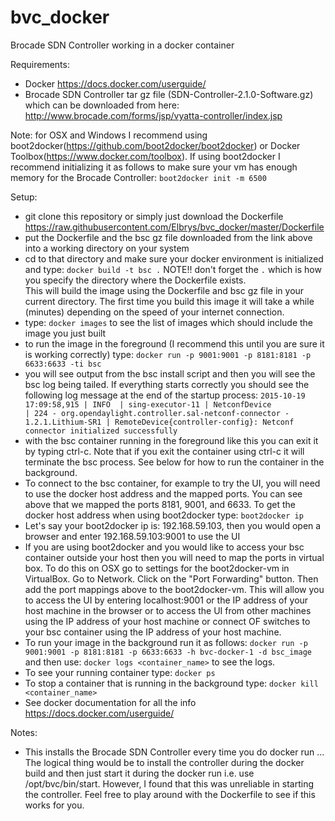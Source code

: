 # bvc_docker
Brocade SDN Controller working in a docker container

Requirements:
* Docker https://docs.docker.com/userguide/
* Brocade SDN Controller tar gz file (SDN-Controller-2.1.0-Software.gz) which can be downloaded from here: http://www.brocade.com/forms/jsp/vyatta-controller/index.jsp

Note: for OSX and Windows I recommend using boot2docker(https://github.com/boot2docker/boot2docker) or Docker Toolbox(https://www.docker.com/toolbox).  If using boot2docker I recommend initializing it as follows to make sure your vm has enough memory for the Brocade Controller: ```boot2docker init -m 6500```

Setup:
* git clone this repository or simply just download the Dockerfile https://raw.githubusercontent.com/Elbrys/bvc_docker/master/Dockerfile
* put the Dockerfile and the bsc gz file downloaded from the link above into a working directory on your system
* cd to that directory and make sure your docker environment is initialized and type: 
  ```docker build -t bsc .``` NOTE!! don't forget the ```.``` which is how you specify the directory where the Dockerfile exists.  
  This will build the image using the Dockerfile and bsc gz file in your current directory.  The first time you build this image it will take a while (minutes) depending on the speed of your internet connection.
* type: ```docker images``` to see the list of images which should include the image you just built
* to run the image in the foreground (I recommend this until you are sure it is working correctly) type: ```docker run -p 9001:9001 -p 8181:8181 -p 6633:6633 -ti bsc```
* you will see output from the bsc install script and then you will see the bsc log being tailed.  If everything starts correctly you should see the following log message at the end of the startup process: ```2015-10-19 17:09:58,915 | INFO  | sing-executor-11 | NetconfDevice                    | 224 - org.opendaylight.controller.sal-netconf-connector - 1.2.1.Lithium-SR1 | RemoteDevice{controller-config}: Netconf connector initialized successfully```
* with the bsc container running in the foreground like this you can exit it by typing ctrl-c.  Note that if you exit the container using ctrl-c it will terminate the bsc process.  See below for how to run the container in the background.
* To connect to the bsc container, for example to try the UI, you will need to use the docker host address and the mapped ports.  You can see above that we mapped the ports 8181, 9001, and 6633.  To get the docker host address when using boot2docker type: ```boot2docker ip```
* Let's say your boot2docker ip is: 192.168.59.103, then you would open a browser and enter 192.168.59.103:9001 to use the UI
* If you are using boot2docker and you would like to access your bsc container outside your host then you will need to map the ports in virtual box.  To do this on OSX go to settings for the boot2docker-vm in VirtualBox.  Go to Network.  Click on the "Port Forwarding" button.  Then add the port mappings above to the boot2docker-vm.  This will allow you to access the UI by entering localhost:9001 or the IP address of your host machine in the browser or to access the UI from other machines using the IP address of your host machine or connect OF switches to your bsc container using the IP address of your host machine.
* To run your image in the background run it as follows: ```docker run -p 9001:9001 -p 8181:8181 -p 6633:6633 -h bvc-docker-1 -d bsc_image``` and then use: ```docker logs <container_name>``` to see the logs.
* To see your running container type: ```docker ps```
* To stop a container that is running in the background type: ```docker kill <container_name>``` 
* See docker documentation for all the info https://docs.docker.com/userguide/

Notes:
* This installs the Brocade SDN Controller every time you do docker run ...  The logical thing would be to install the controller during the docker build and then just start it during the docker run i.e. use /opt/bvc/bin/start.  However, I found that this was unreliable in starting the controller.  Feel free to play around with the Dockerfile to see if this works for you.  
